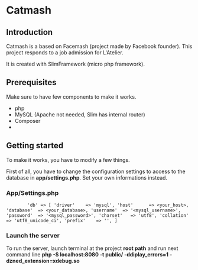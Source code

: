 # Catmash


## Introduction
Catmash is a based on Facemash (project made by Facebook founder). This project responds to a job admission for L'Atelier.

It is created with SlimFramework (micro php framework).

## Prerequisites

Make sure to have few components to make it works.
* php
* MySQL (Apache not needed, Slim has internal router)
* Composer
*

## Getting started

To make it works, you have to modify a few things.

First of all, you have to change the configuration settings to access to the database in **app/settings.php**. 
Set your own informations instead.

### App/Settings.php
`        
        'db' => [
            'driver'    => 'mysql',
            'host'      => <your_host>,
            'database'  => <your_database>,
            'username'  => '<mysql_username>',
            'password'  => '<mysql_password>',
            'charset'   => 'utf8',
            'collation' => 'utf8_unicode_ci',
            'prefix'    => '',
        ]
`
### Launch the server

To run the server, launch terminal at the project **root path** and run next command line 
            **php -S localhost:8080 -t public/ -ddiplay_errors=1 -dzned_extension=xdebug.so**
